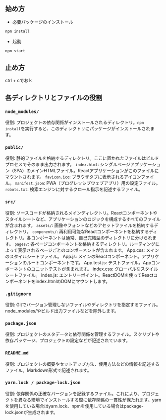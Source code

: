 ## 始め方
- 必要パッケージのインストール
```bash
npm install
```
- 起動
```bash
npm start
```
## 止め方
ctrl + cでおｋ

## 各ディレクトリとファイルの役割
### `node_modules/`
役割: プロジェクトの依存関係がインストールされるディレクトリ。`npm install`を実行すると、このディレクトリにパッケージがインストールされます。
### `public/`
役割: 静的ファイルを格納するディレクトリ。ここに置かれたファイルはビルドプロセスでそのまま出力されます。
`index.html`: シングルページアプリケーション（SPA）のメインHTMLファイル。Reactアプリケーションがこのファイルにマウントされます。
`favicon.ico`: ブラウザタブに表示されるアイコンファイル。
`manifest.json`: PWA（プログレッシブウェブアプリ）用の設定ファイル。
`robots.txt`: 検索エンジンに対するクロール指示を記述するファイル。
### `src/`
役割: ソースコードが格納されるメインディレクトリ。Reactコンポーネントやスタイルシートなど、アプリケーションのロジックを構成するすべてのファイルが含まれます。
`assets/`: 画像やフォントなどのアセットファイルを格納するディレクトリ。
`components/`: 再利用可能なReactコンポーネントを格納するディレクトリ。各コンポーネントは通常、自己完結型のディレクトリに分けられます。
`pages/`: 各ページコンポーネントを格納するディレクトリ。ルーティングによって表示されるページごとのコンポーネントが含まれます。
App.css: メインのスタイルシートファイル。
App.js: メインのReactコンポーネント。アプリケーションのルートコンポーネントです。
App.test.js: テストファイル。Appコンポーネントのユニットテストが含まれます。
index.css: グローバルなスタイルシートファイル。
index.js: エントリーポイント。ReactDOMを使ってReactコンポーネントをindex.htmlのDOMにマウントします。
### `.gitignore`
役割: Gitでバージョン管理しないファイルやディレクトリを指定するファイル。node_modules/やビルド出力ファイルなどを除外します。
### `package.json`
役割: プロジェクトのメタデータと依存関係を管理するファイル。スクリプトや依存パッケージ、プロジェクトの設定などが記述されています。
### `README.md`
役割: プロジェクトの概要やセットアップ方法、使用方法などの情報を記述するファイル。Markdown形式で記述されます。
### `yarn.lock / package-lock.json`
役割: 依存関係の正確なバージョンを記録するファイル。これにより、プロジェクトを異なる環境でインストールする際に依存関係の一貫性が保たれます。yarnを使用している場合はyarn.lock、npmを使用している場合はpackage-lock.jsonが生成されます。